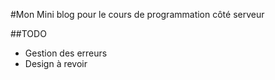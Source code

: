 #Mon Mini blog pour le cours de programmation côté serveur

##TODO
- Gestion des erreurs
- Design à revoir